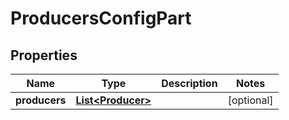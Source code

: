 

# ProducersConfigPart

## Properties

Name | Type | Description | Notes
------------ | ------------- | ------------- | -------------
**producers** | [**List&lt;Producer&gt;**](Producer.md) |  |  [optional]



